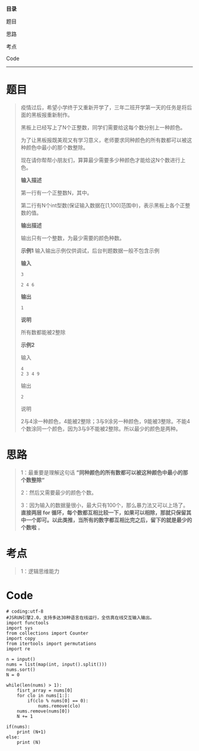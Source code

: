 **目录**

题目

思路

考点

Code

* * *

# 题目

> 疫情过后，希望小学终于又重新开学了，三年二班开学第一天的任务是将后面的黑板报重新制作。
>
> 黑板上已经写上了N个正整数，同学们需要给这每个数分别上一种颜色。
>
> 为了让黑板报既美观又有学习意义，老师要求同种颜色的所有数都可以被这种颜色中最小的那个数整除。
>
> 现在请你帮帮小朋友们，算算最少需要多少种颜色才能给这N个数进行上色。
>
> **输入描述**
>
> 第一行有一个正整数N，其中。
>
> 第二行有N个int型数(保证输入数据在[1,100]范围中)，表示黑板上各个正整数的值。
>
> **输出描述**
>
> 输出只有一个整数，为最少需要的颜色种数。
>
> **示例1** 输入输出示例仅供调试，后台判题数据一般不包含示例
>
> **输入**
>
> `3`
>
> `2 4 6`
>
> **输出**
>
> `1`
>
> **说明**
>
> 所有数都能被2整除
>
> **示例2**
>
> 输入
>  
>  
>     4
>     2 3 4 9
>  
>
> 输出
>  
>  
>     2
>  
>
> 说明
>
> 2与4涂一种颜色，4能被2整除；3与9涂另一种颜色，9能被3整除。不能4个数涂同一个颜色，因为3与9不能被2整除。所以最少的颜色是两种。

# 思路

> 1：最重要是理解这句话 **”同种颜色的所有数都可以被这种颜色中最小的那个数整除“**
>
> 2：然后又需要最少的颜色个数。
>
> 3：因为输入的数据量很小，最大只有100个，那么暴力法又可以上场了。 **直接两层 for
> 循环，每个数都互相比较一下，如果可以相除，那就只保留其中一个即可。以此类推，当所有的数字都互相比完之后，留下的就是最少的个数啦** 。

# 考点

> 1：逻辑思维能力

# Code

    
    
    # coding:utf-8
    #JSRUN引擎2.0，支持多达30种语言在线运行，全仿真在线交互输入输出。 
    import functools
    import sys
    from collections import Counter
    import copy
    from itertools import permutations
    import re
    
    n = input()
    nums = list(map(int, input().split()))
    nums.sort()
    N = 0
    
    while(len(nums) > 1):
        fisrt_array = nums[0]
        for clo in nums[1:]:
            if(clo % nums[0] == 0):
                nums.remove(clo)
        nums.remove(nums[0])
        N += 1
    
    if(nums):
        print (N+1)
    else:
        print (N)
    

